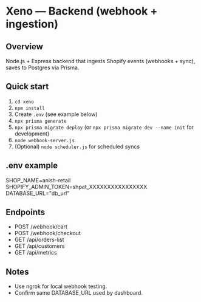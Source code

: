 # Xeno — Backend (webhook + ingestion)

## Overview
Node.js + Express backend that ingests Shopify events (webhooks + sync), saves to Postgres via Prisma.

## Quick start
1. `cd xeno`
2. `npm install`
3. Create `.env` (see example below)
4. `npx prisma generate`
5. `npx prisma migrate deploy` (or `npx prisma migrate dev --name init` for development)
6. `node webhook-server.js`
7. (Optional) `node scheduler.js` for scheduled syncs

## .env example
SHOP_NAME=anish-retail
SHOPIFY_ADMIN_TOKEN=shpat_XXXXXXXXXXXXXXXX
DATABASE_URL="db_url"

## Endpoints
- POST /webhook/cart
- POST /webhook/checkout
- GET  /api/orders-list
- GET  /api/customers
- GET  /api/metrics

## Notes
- Use ngrok for local webhook testing.
- Confirm same DATABASE_URL used by dashboard.


